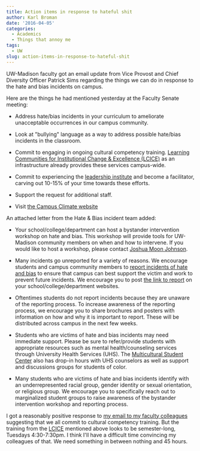 ```yaml
---
title: Action items in response to hateful shit
author: Karl Broman
date: '2016-04-05'
categories:
  - Academics
  - Things that annoy me
tags:
  - UW
slug: action-items-in-response-to-hateful-shit
---
```


UW-Madison faculty got an email update from Vice Provost and Chief Diversity Officer Patrick Sims regarding the things we can do in response to the hate and bias incidents on campus.

Here are the things he had mentioned yesterday at the Faculty Senate meeting:

  * Address hate/bias incidents in your curriculum to ameliorate unacceptable occurrences in our campus community.

  * Look at "bullying" language as a way to address possible hate/bias incidents in the classroom.

  * Commit to engaging in ongoing cultural competency training. [Learning Communities for Institutional Change & Excellence (LCICE)](https://www.library.wisc.edu/lcice/) as an infrastructure already provides these services campus-wide.

  * Commit to experiencing the [leadership institute](https://www.library.wisc.edu/lcice/) and become a facilitator, carving out 10-15% of your time towards these efforts.

  * Support the request for additional staff.

  * Visit [the Campus Climate website](https://campusclimate.wisc.edu)

An attached letter from the Hate & Bias incident team added:

  * Your school/college/department can host a bystander intervention workshop on hate and bias. This workshop will provide tools for UW-Madison community members on when and how to intervene. If you would like to host a workshop, please contact [Joshua Moon Johnson](mailto:Joshua.johnson@wisc.edu).

  * Many incidents go unreported for a variety of reasons. We encourage students and campus community members to [report incidents of hate and bias](https://www.students.wisc.edu/reporthate) to ensure that campus can best support the victim and work to prevent future incidents. We encourage you to post [the link to report](https://www.students.wisc.edu/reporthate) on your school/college/department websites.

  * Oftentimes students do not report incidents because they are unaware of the reporting process. To increase awareness of the reporting process, we encourage you to share brochures and posters with information on how and why it is important to report. These will be distributed across campus in the next few weeks.

  * Students who are victims of hate and bias incidents may need immediate support. Please be sure to refer/provide students with appropriate resources such as mental health/counseling services through University Health Services (UHS). The [Multicultural Student Center](https://msc.wisc.edu) also has drop-in hours with UHS counselors as well as support and discussions groups for students of color.

  * Many students who are victims of hate and bias incidents identify with an underrepresented racial group, gender identity or sexual orientation, or religious group. We encourage you to specifically reach out to marginalized student groups to raise awareness of the bystander intervention workshop and reporting process.

I got a reasonably positive response to [my email to my faculty colleagues](https://kbroman.org/blog/2016/04/04/hateful-shit-at-uw-madison/) suggesting that we all commit to cultural competency training. But the training from the [LCICE](https://www.library.wisc.edu/lcice/) mentioned above looks to be semester-long, Tuesdays 4:30-7:30pm. I think I'll have a difficult time convincing my colleagues of that. We need something in between nothing and 45 hours.
